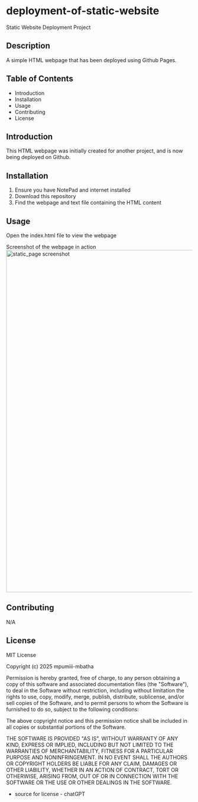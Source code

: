 # deployment-of-static-website
Static Website Deployment Project

## Description
A simple HTML webpage that has been deployed using Github Pages.

## Table of Contents
- Introduction
- Installation
- Usage
- Contributing
- License

## Introduction
This HTML webpage was initially created for another project, and is now being deployed on Github.

## Installation
1. Ensure you have NotePad and internet installed
2. Download this repository
3. Find the webpage and text file containing the HTML content

## Usage
Open the index.html file to view the webpage

Screenshot of the webpage in action
<img width="926" alt="static_page screenshot" src="" />

## Contributing
N/A

## License
MIT License

Copyright (c) 2025 mpumiii-mbatha

Permission is hereby granted, free of charge, to any person obtaining a copy
of this software and associated documentation files (the "Software"), to deal
in the Software without restriction, including without limitation the rights
to use, copy, modify, merge, publish, distribute, sublicense, and/or sell
copies of the Software, and to permit persons to whom the Software is
furnished to do so, subject to the following conditions:

The above copyright notice and this permission notice shall be included in all
copies or substantial portions of the Software.

THE SOFTWARE IS PROVIDED "AS IS", WITHOUT WARRANTY OF ANY KIND, EXPRESS OR
IMPLIED, INCLUDING BUT NOT LIMITED TO THE WARRANTIES OF MERCHANTABILITY,
FITNESS FOR A PARTICULAR PURPOSE AND NONINFRINGEMENT. IN NO EVENT SHALL THE
AUTHORS OR COPYRIGHT HOLDERS BE LIABLE FOR ANY CLAIM, DAMAGES OR OTHER
LIABILITY, WHETHER IN AN ACTION OF CONTRACT, TORT OR OTHERWISE, ARISING FROM,
OUT OF OR IN CONNECTION WITH THE SOFTWARE OR THE USE OR OTHER DEALINGS IN THE
SOFTWARE.

* source for license - chatGPT
